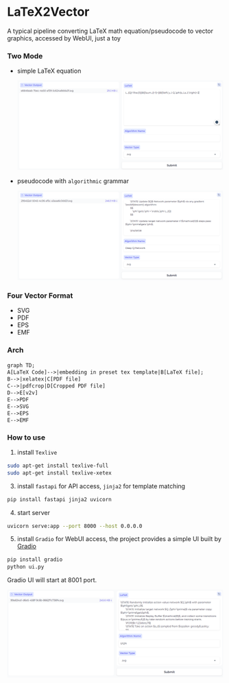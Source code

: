 # LaTeX2Vector

A typical pipeline converting LaTeX math equation/pseudocode to vector graphics, accessed by WebUI, just a toy

### Two Mode

- simple LaTeX equation

  <img src="./assets/ui_simple_latex.png" alt="image-20231224222451975" style="zoom: 50%;" />

- pseudocode with `algorithmic` grammar

  <img src="./assets/ui_pseudocode.png" alt="image-20231224222451975" style="zoom: 50%;" />
  
  
  
### Four Vector Format

- SVG
- PDF
- EPS
- EMF

### Arch

```mermaid
graph TD;
A[LaTeX Code]-->|embedding in preset tex template|B[LaTeX file];
B-->|xelatex|C[PDF file]
C-->|pdfcrop|D[Cropped PDF file]
D-->E[v2v]
E-->PDF
E-->SVG
E-->EPS
E-->EMF

```


### How to use

1. install `Texlive`
```bash
sudo apt-get install texlive-full
sudo apt-get install texlive-xetex
```
3. install `fastapi` for API access, `jinja2` for template matching

```bash
pip install fastapi jinja2 uvicorn
```
4. start server

```bash
uvicorn serve:app --port 8000 --host 0.0.0.0
```
5. install `Gradio` for WebUI access,  the project provides a simple UI built by [Gradio](https://www.gradio.app/)

```bash
pip install gradio
python ui.py
```
Gradio UI will start at 8001 port.

![UI](./assets/ui.png)

